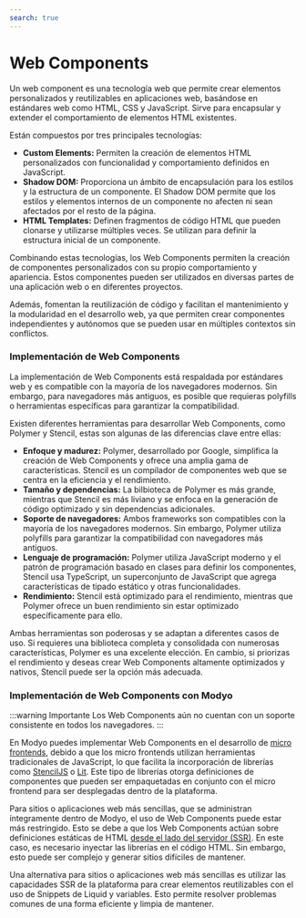 ```yaml
---
search: true
---
```


# Web Components

Un web component es una tecnología web que permite crear elementos personalizados y reutilizables en aplicaciones web, basándose en estándares web como HTML, CSS y JavaScript. Sirve para encapsular y extender el comportamiento de elementos HTML existentes.

Están compuestos por tres principales tecnologías:

- **Custom Elements:** Permiten la creación de elementos HTML personalizados con funcionalidad y comportamiento definidos en JavaScript.
- **Shadow DOM:** Proporciona un ámbito de encapsulación para los estilos y la estructura de un componente. El Shadow DOM permite que los estilos y elementos internos de un componente no afecten ni sean afectados por el resto de la página.
- **HTML Templates:** Definen fragmentos de código HTML que pueden clonarse y utilizarse múltiples veces. Se utilizan para definir la estructura inicial de un componente.

Combinando estas tecnologías, los Web Components permiten la creación de componentes personalizados con su propio comportamiento y apariencia. Estos componentes pueden ser utilizados en diversas partes de una aplicación web o en diferentes proyectos.

Además, fomentan la reutilización de código y facilitan el mantenimiento y la modularidad en el desarrollo web, ya que permiten crear componentes independientes y autónomos que se pueden usar en múltiples contextos sin conflictos.

### Implementación de Web Components

La implementación de Web Components está respaldada por estándares web y es compatible con la mayoría de los navegadores modernos. Sin embargo, para navegadores más antiguos, es posible que requieras polyfills o herramientas específicas para garantizar la compatibilidad.

Existen diferentes herramientas para desarrollar Web Components, como Polymer y Stencil, estas son algunas de las diferencias clave entre ellas:

- **Enfoque y madurez:** Polymer, desarrollado por Google, simplifica la creación de Web Components y ofrece una amplia gama de características. Stencil es un compilador de componentes web que se centra en la eficiencia y el rendimiento.
- **Tamaño y dependencias:** La bilbioteca de Polymer es más grande, mientras que Stencil es más liviano y se enfoca en la generación de código optimizado y sin dependencias adicionales.
- **Soporte de navegadores:** Ambos frameworks son compatibles con la mayoría de los navegadores modernos. Sin embargo, Polymer utiliza polyfills para garantizar la compatibilidad con navegadores más antiguos.
- **Lenguaje de programación:** Polymer utiliza JavaScript moderno y el patrón de programación basado en clases para definir los componentes, Stencil usa TypeScript, un superconjunto de JavaScript que agrega características de tipado estático y otras funcionalidades.
- **Rendimiento:** Stencil está optimizado para el rendimiento, mientras que Polymer ofrece un buen rendimiento sin estar optimizado específicamente para ello.

Ambas herramientas son poderosas y se adaptan a diferentes casos de uso. Si requieres una biblioteca completa y consolidada con numerosas características, Polymer es una excelente elección. En cambio, si priorizas el rendimiento y deseas crear Web Components altamente optimizados y nativos, Stencil puede ser la opción más adecuada.

### Implementación de Web Components con Modyo
:::warning Importante
Los Web Components aún no cuentan con un soporte consistente en todos los navegadores.
:::

En Modyo puedes implementar Web Components en el desarrollo de [micro frontends](/es/architecture/patterns/micro-frontend), debido a que los micro frontends utilizan herramientas tradicionales de JavaScript, lo que facilita la incorporación de librerías como [StencilJS](https://stenciljs.com) o [Lit](https://lit.dev). Este tipo de librerías otorga definiciones de componentes que pueden ser empaquetadas en conjunto con el micro frontend para ser desplegadas dentro de la plataforma.

Para sitios o aplicaciones web más sencillas, que se administran íntegramente dentro de Modyo, el uso de Web Components puede estar más restringido. Esto se debe a que los Web Components actúan sobre definiciones estáticas de HTML [desde el lado del servidor (SSR)](/es/architecture/patterns/ssr). En este caso, es necesario inyectar las librerías en el código HTML. Sin embargo, esto puede ser complejo y generar sitios difíciles de mantener.

Una alternativa para sitios o aplicaciones web más sencillas es utilizar las capacidades SSR de la plataforma para crear elementos reutilizables con el uso de Snippets de Liquid y variables. Esto permite resolver problemas comunes de una forma eficiente y limpia de mantener.

